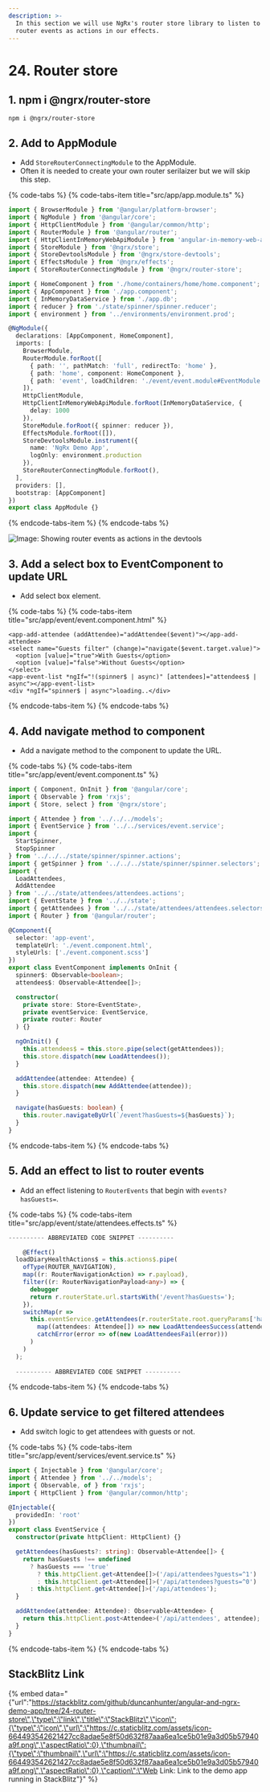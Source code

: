 ```yaml
---
description: >-
  In this section we will use NgRx's router store library to listen to url or
  router events as actions in our effects.
---
```


# 24. Router store

## 1. npm i @ngrx/router-store

```text
npm i @ngrx/router-store
```

## 2.  Add to AppModule

* Add `StoreRouterConnectingModule` to the AppModule.
* Often it is needed to create  your own router serilaizer but we will skip this step.

{% code-tabs %}
{% code-tabs-item title="src/app/app.module.ts" %}
```typescript
import { BrowserModule } from '@angular/platform-browser';
import { NgModule } from '@angular/core';
import { HttpClientModule } from '@angular/common/http';
import { RouterModule } from '@angular/router';
import { HttpClientInMemoryWebApiModule } from 'angular-in-memory-web-api';
import { StoreModule } from '@ngrx/store';
import { StoreDevtoolsModule } from '@ngrx/store-devtools';
import { EffectsModule } from '@ngrx/effects';
import { StoreRouterConnectingModule } from '@ngrx/router-store';

import { HomeComponent } from './home/containers/home/home.component';
import { AppComponent } from './app.component';
import { InMemoryDataService } from './app.db';
import { reducer } from './state/spinner/spinner.reducer';
import { environment } from '../environments/environment.prod';

@NgModule({
  declarations: [AppComponent, HomeComponent],
  imports: [
    BrowserModule,
    RouterModule.forRoot([
      { path: '', pathMatch: 'full', redirectTo: 'home' },
      { path: 'home', component: HomeComponent },
      { path: 'event', loadChildren: './event/event.module#EventModule' }
    ]),
    HttpClientModule,
    HttpClientInMemoryWebApiModule.forRoot(InMemoryDataService, {
      delay: 1000
    }),
    StoreModule.forRoot({ spinner: reducer }),
    EffectsModule.forRoot([]),
    StoreDevtoolsModule.instrument({
      name: 'NgRx Demo App',
      logOnly: environment.production
    }),
    StoreRouterConnectingModule.forRoot(),
  ],
  providers: [],
  bootstrap: [AppComponent]
})
export class AppModule {}


```
{% endcode-tabs-item %}
{% endcode-tabs %}

![Image: Showing router events as actions in the devtools](.gitbook/assets/image%20%2817%29.png)

## 3. Add a select box to EventComponent to update URL

* Add select box element.

{% code-tabs %}
{% code-tabs-item title="src/app/event/event.component.html" %}
```markup
<app-add-attendee (addAttendee)="addAttendee($event)"></app-add-attendee>
<select name="Guests filter" (change)="navigate($event.target.value)">
  <option [value]="true">With Guests</option>
  <option [value]="false">Without Guests</option>
</select>
<app-event-list *ngIf="!(spinner$ | async)" [attendees]="attendees$ | async"></app-event-list>
<div *ngIf="spinner$ | async">loading..</div>

```
{% endcode-tabs-item %}
{% endcode-tabs %}

## 4. Add navigate method to component

* Add a navigate method to the component to update the URL.

{% code-tabs %}
{% code-tabs-item title="src/app/event/event.component.ts" %}
```typescript
import { Component, OnInit } from '@angular/core';
import { Observable } from 'rxjs';
import { Store, select } from '@ngrx/store';

import { Attendee } from '../../../models';
import { EventService } from '../../services/event.service';
import {
  StartSpinner,
  StopSpinner
} from '../../../state/spinner/spinner.actions';
import { getSpinner } from '../../../state/spinner/spinner.selectors';
import {
  LoadAttendees,
  AddAttendee
} from '../../state/attendees/attendees.actions';
import { EventState } from '../../state';
import { getAttendees } from '../../state/attendees/attendees.selectors';
import { Router } from '@angular/router';

@Component({
  selector: 'app-event',
  templateUrl: './event.component.html',
  styleUrls: ['./event.component.scss']
})
export class EventComponent implements OnInit {
  spinner$: Observable<boolean>;
  attendees$: Observable<Attendee[]>;

  constructor(
    private store: Store<EventState>,
    private eventService: EventService,
    private router: Router
  ) {}

  ngOnInit() {
    this.attendees$ = this.store.pipe(select(getAttendees));
    this.store.dispatch(new LoadAttendees());
  }

  addAttendee(attendee: Attendee) {
    this.store.dispatch(new AddAttendee(attendee));
  }

  navigate(hasGuests: boolean) {
    this.router.navigateByUrl(`/event?hasGuests=${hasGuests}`);
  }
}

```
{% endcode-tabs-item %}
{% endcode-tabs %}

## 5. Add an effect to list to router events

* Add an effect listening to `RouterEvents` that begin with `events?hasGuests=`.

{% code-tabs %}
{% code-tabs-item title="src/app/event/state/attendees.effects.ts" %}
```typescript
---------- ABBREVIATED CODE SNIPPET ----------

    @Effect()
  loadDiaryHealthActions$ = this.actions$.pipe(
    ofType(ROUTER_NAVIGATION),
    map((r: RouterNavigationAction) => r.payload),
    filter((r: RouterNavigationPayload<any>) => {
      debugger
      return r.routerState.url.startsWith('/event?hasGuests=');
    }),
    switchMap(r =>
      this.eventService.getAttendees(r.routerState.root.queryParams['hasGuests']).pipe(
        map((attendees: Attendee[]) => new LoadAttendeesSuccess(attendees)),
        catchError(error => of(new LoadAttendeesFail(error)))
      )
    )
  );
  
  ---------- ABBREVIATED CODE SNIPPET ----------
```
{% endcode-tabs-item %}
{% endcode-tabs %}

## 6. Update service to get filtered attendees

* Add switch logic to get attendees with guests or not.

{% code-tabs %}
{% code-tabs-item title="src/app/event/services/event.service.ts" %}
```typescript
import { Injectable } from '@angular/core';
import { Attendee } from '../../models';
import { Observable, of } from 'rxjs';
import { HttpClient } from '@angular/common/http';

@Injectable({
  providedIn: 'root'
})
export class EventService {
  constructor(private httpClient: HttpClient) {}

  getAttendees(hasGuests?: string): Observable<Attendee[]> {
    return hasGuests !== undefined
      ? hasGuests === 'true'
        ? this.httpClient.get<Attendee[]>('/api/attendees?guests=^1')
        : this.httpClient.get<Attendee[]>('/api/attendees?guests=^0')
      : this.httpClient.get<Attendee[]>('/api/attendees');
  }

  addAttendee(attendee: Attendee): Observable<Attendee> {
    return this.httpClient.post<Attendee>('/api/attendees', attendee);
  }
}

```
{% endcode-tabs-item %}
{% endcode-tabs %}

## StackBlitz Link

{% embed data="{\"url\":\"https://stackblitz.com/github/duncanhunter/angular-and-ngrx-demo-app/tree/24-router-store\",\"type\":\"link\",\"title\":\"StackBlitz\",\"icon\":{\"type\":\"icon\",\"url\":\"https://c.staticblitz.com/assets/icon-664493542621427cc8adae5e8f50d632f87aaa6ea1ce5b01e9a3d05b57940a9f.png\",\"aspectRatio\":0},\"thumbnail\":{\"type\":\"thumbnail\",\"url\":\"https://c.staticblitz.com/assets/icon-664493542621427cc8adae5e8f50d632f87aaa6ea1ce5b01e9a3d05b57940a9f.png\",\"aspectRatio\":0},\"caption\":\"Web Link: Link to the demo app running in StackBlitz\"}" %}



